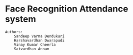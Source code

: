 # Face Recognition Attendance system

	Authors:
		Sandeep Varma Dendukuri
		Harshavardhan Dwarapudi
		Vinay Kumar Cheerla
		Saivardhan Annam

